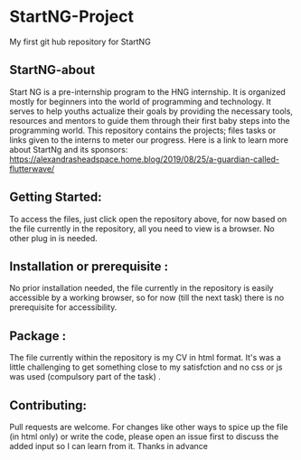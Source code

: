# StartNG-Project
My first git hub repository for StartNG
## StartNG-about
Start NG is a pre-internship program to the HNG internship. It is organized mostly for beginners into the world of programming and technology. It serves to help youths actualize their goals by providing the necessary tools, resources and mentors to guide them through their first baby steps into the programming world. This repository contains the projects; files tasks or links given to the interns to meter our progress. Here is a link to learn more about StartNg and its sponsors: https://alexandrasheadspace.home.blog/2019/08/25/a-guardian-called-flutterwave/ 
## Getting Started:
To access the files, just click open the repository above, for now based on the file currently in the repository,  all you need to view is a browser. No other plug in is needed. 
## Installation or prerequisite :
No prior installation needed, the file currently in the repository is easily accessible by a working browser, so for now (till the next task) there is no prerequisite for accessibility. 
## Package :
The file currently within the repository is my CV in html format. It's was a little challenging to get something close to my satisfction and no css or js was used (compulsory part of the task) .
## Contributing:
Pull requests are welcome. For changes like other ways to spice up the file (in html only) or write the code, please open an issue first to discuss the added input so I can learn from it. Thanks in advance


